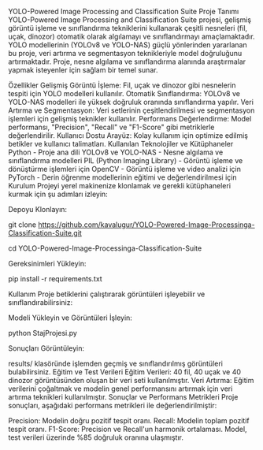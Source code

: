 YOLO-Powered Image Processing and Classification Suite
Proje Tanımı
YOLO-Powered Image Processing and Classification Suite projesi, gelişmiş görüntü işleme ve sınıflandırma tekniklerini kullanarak çeşitli nesneleri (fil, uçak, dinozor) otomatik olarak algılamayı ve sınıflandırmayı amaçlamaktadır. YOLO modellerinin (YOLOv8 ve YOLO-NAS) güçlü yönlerinden yararlanan bu proje, veri artırma ve segmentasyon teknikleriyle model doğruluğunu artırmaktadır. Proje, nesne algılama ve sınıflandırma alanında araştırmalar yapmak isteyenler için sağlam bir temel sunar.


Özellikler
Gelişmiş Görüntü İşleme: Fil, uçak ve dinozor gibi nesnelerin tespiti için YOLO modelleri kullanılır.
Otomatik Sınıflandırma: YOLOv8 ve YOLO-NAS modelleri ile yüksek doğruluk oranında sınıflandırma yapılır.
Veri Artırma ve Segmentasyon: Veri setlerinin çeşitlendirilmesi ve segmentasyon işlemleri için gelişmiş teknikler kullanılır.
Performans Değerlendirme: Model performansı, "Precision", "Recall" ve "F1-Score" gibi metriklerle değerlendirilir.
Kullanıcı Dostu Arayüz: Kolay kullanım için optimize edilmiş betikler ve kullanıcı talimatları.
Kullanılan Teknolojiler ve Kütüphaneler
Python - Proje ana dili
YOLOv8 ve YOLO-NAS - Nesne algılama ve sınıflandırma modelleri
PIL (Python Imaging Library) - Görüntü işleme ve dönüştürme işlemleri için
OpenCV - Görüntü işleme ve video analizi için
PyTorch - Derin öğrenme modellerinin eğitimi ve değerlendirilmesi için
Kurulum
Projeyi yerel makinenize klonlamak ve gerekli kütüphaneleri kurmak için şu adımları izleyin:

Depoyu Klonlayın:

git clone https://github.com/kavalugur/YOLO-Powered-Image-Processinga-Classification-Suite.git

cd YOLO-Powered-Image-Processinga-Classification-Suite

Gereksinimleri Yükleyin:

pip install -r requirements.txt

Kullanım
Proje betiklerini çalıştırarak görüntüleri işleyebilir ve sınıflandırabilirsiniz:

Modeli Yükleyin ve Görüntüleri İşleyin:

python StajProjesi.py

Sonuçları Görüntüleyin:

results/ klasöründe işlemden geçmiş ve sınıflandırılmış görüntüleri bulabilirsiniz.
Eğitim ve Test Verileri
Eğitim Verileri: 40 fil, 40 uçak ve 40 dinozor görüntüsünden oluşan bir veri seti kullanılmıştır.
Veri Artırma: Eğitim verilerini çoğaltmak ve modelin genel performansını artırmak için veri artırma teknikleri kullanılmıştır.
Sonuçlar ve Performans Metrikleri
Proje sonuçları, aşağıdaki performans metrikleri ile değerlendirilmiştir:

Precision: Modelin doğru pozitif tespit oranı.
Recall: Modelin toplam pozitif tespit oranı.
F1-Score: Precision ve Recall'un harmonik ortalaması.
Model, test verileri üzerinde %85 doğruluk oranına ulaşmıştır.
